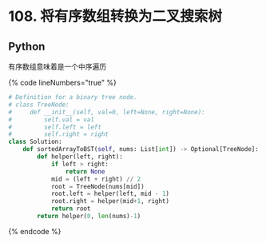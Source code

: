 # 108. 将有序数组转换为二叉搜索树

## Python

有序数组意味着是一个中序遍历

{% code lineNumbers="true" %}
```python
# Definition for a binary tree node.
# class TreeNode:
#     def __init__(self, val=0, left=None, right=None):
#         self.val = val
#         self.left = left
#         self.right = right
class Solution:
    def sortedArrayToBST(self, nums: List[int]) -> Optional[TreeNode]:
        def helper(left, right):
            if left > right:
                return None
            mid = (left + right) // 2
            root = TreeNode(nums[mid])
            root.left = helper(left, mid - 1)
            root.right = helper(mid+1, right)
            return root
        return helper(0, len(nums)-1)
```
{% endcode %}

